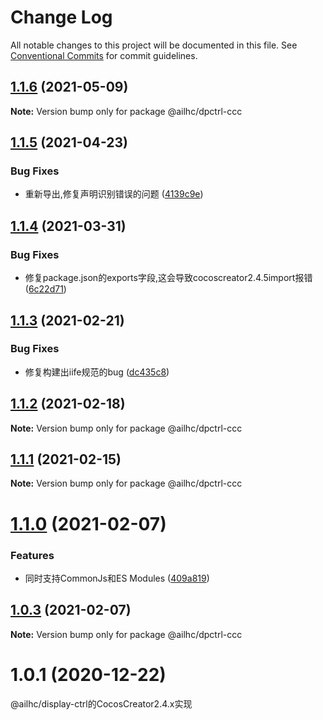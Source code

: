 # Change Log

All notable changes to this project will be documented in this file.
See [Conventional Commits](https://conventionalcommits.org) for commit guidelines.

## [1.1.6](https://github.com/AILHC/EasyGameFrameworkOpen/compare/@ailhc/dpctrl-ccc@1.1.5...@ailhc/dpctrl-ccc@1.1.6) (2021-05-09)

**Note:** Version bump only for package @ailhc/dpctrl-ccc





## [1.1.5](https://github.com/AILHC/EasyGameFrameworkOpen/compare/@ailhc/dpctrl-ccc@1.1.4...@ailhc/dpctrl-ccc@1.1.5) (2021-04-23)


### Bug Fixes

* 重新导出,修复声明识别错误的问题 ([4139c9e](https://github.com/AILHC/EasyGameFrameworkOpen/commit/4139c9ece90ef11d12374a42065bf89ebe44d053))





## [1.1.4](https://github.com/AILHC/EasyGameFrameworkOpen/compare/@ailhc/dpctrl-ccc@1.1.3...@ailhc/dpctrl-ccc@1.1.4) (2021-03-31)


### Bug Fixes

* 修复package.json的exports字段,这会导致cocoscreator2.4.5import报错 ([6c22d71](https://github.com/AILHC/EasyGameFrameworkOpen/commit/6c22d71f6f32ec566b95e7b299ec91e732e99585))





## [1.1.3](https://github.com/AILHC/EasyGameFrameworkOpen/compare/@ailhc/dpctrl-ccc@1.1.2...@ailhc/dpctrl-ccc@1.1.3) (2021-02-21)


### Bug Fixes

* 修复构建出iife规范的bug ([dc435c8](https://github.com/AILHC/EasyGameFrameworkOpen/commit/dc435c8ed264447b8a80263e7d157b1576c414b3))





## [1.1.2](https://github.com/AILHC/EasyGameFrameworkOpen/compare/@ailhc/dpctrl-ccc@1.1.1...@ailhc/dpctrl-ccc@1.1.2) (2021-02-18)

**Note:** Version bump only for package @ailhc/dpctrl-ccc





## [1.1.1](https://github.com/AILHC/EasyGameFrameworkOpen/compare/@ailhc/dpctrl-ccc@1.1.0...@ailhc/dpctrl-ccc@1.1.1) (2021-02-15)

**Note:** Version bump only for package @ailhc/dpctrl-ccc





# [1.1.0](https://github.com/AILHC/EasyGameFrameworkOpen/compare/@ailhc/dpctrl-ccc@1.0.3...@ailhc/dpctrl-ccc@1.1.0) (2021-02-07)


### Features

* 同时支持CommonJs和ES Modules ([409a819](https://github.com/AILHC/EasyGameFrameworkOpen/commit/409a819cfca6808a4070abcbc8acc80a2caf1c84))





## [1.0.3](https://github.com/AILHC/EasyGameFrameworkOpen/compare/@ailhc/dpctrl-ccc@1.0.2...@ailhc/dpctrl-ccc@1.0.3) (2021-02-07)

**Note:** Version bump only for package @ailhc/dpctrl-ccc

# 1.0.1 (2020-12-22)
@ailhc/display-ctrl的CocosCreator2.4.x实现
